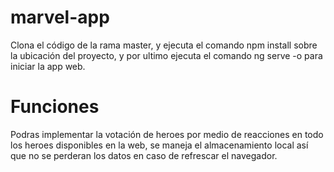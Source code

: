 # marvel-app

Clona el código de la rama master, y ejecuta el comando npm install sobre la ubicación del proyecto, y por ultimo ejecuta el comando ng serve -o para iniciar la app web.

# Funciones

Podras implementar la votación de heroes por medio de reacciones en todo los heroes disponibles en la web, se maneja el almacenamiento local así que no se perderan los datos en caso de refrescar el navegador.
